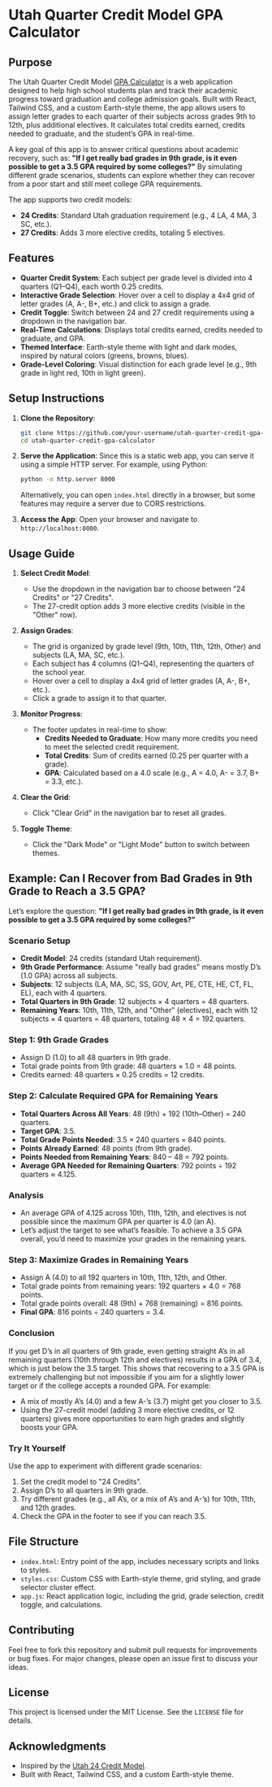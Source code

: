 # Utah Quarter Credit Model GPA Calculator

## Purpose

The Utah Quarter Credit Model [GPA Calculator](https://kappter.github.io/estimateyourgrade/#) is a web application designed to help high school students plan and track their academic progress toward graduation and college admission goals. Built with React, Tailwind CSS, and a custom Earth-style theme, the app allows users to assign letter grades to each quarter of their subjects across grades 9th to 12th, plus additional electives. It calculates total credits earned, credits needed to graduate, and the student’s GPA in real-time.

A key goal of this app is to answer critical questions about academic recovery, such as: **"If I get really bad grades in 9th grade, is it even possible to get a 3.5 GPA required by some colleges?"** By simulating different grade scenarios, students can explore whether they can recover from a poor start and still meet college GPA requirements.

The app supports two credit models:
- **24 Credits**: Standard Utah graduation requirement (e.g., 4 LA, 4 MA, 3 SC, etc.).
- **27 Credits**: Adds 3 more elective credits, totaling 5 electives.

## Features

- **Quarter Credit System**: Each subject per grade level is divided into 4 quarters (Q1–Q4), each worth 0.25 credits.
- **Interactive Grade Selection**: Hover over a cell to display a 4x4 grid of letter grades (A, A-, B+, etc.) and click to assign a grade.
- **Credit Toggle**: Switch between 24 and 27 credit requirements using a dropdown in the navigation bar.
- **Real-Time Calculations**: Displays total credits earned, credits needed to graduate, and GPA.
- **Themed Interface**: Earth-style theme with light and dark modes, inspired by natural colors (greens, browns, blues).
- **Grade-Level Coloring**: Visual distinction for each grade level (e.g., 9th grade in light red, 10th in light green).

## Setup Instructions

1. **Clone the Repository**:
   ```bash
   git clone https://github.com/your-username/utah-quarter-credit-gpa-calculator.git
   cd utah-quarter-credit-gpa-calculator
   ```

2. **Serve the Application**:
   Since this is a static web app, you can serve it using a simple HTTP server. For example, using Python:
   ```bash
   python -m http.server 8000
   ```
   Alternatively, you can open `index.html` directly in a browser, but some features may require a server due to CORS restrictions.

3. **Access the App**:
   Open your browser and navigate to `http://localhost:8000`.

## Usage Guide

1. **Select Credit Model**:
   - Use the dropdown in the navigation bar to choose between "24 Credits" or "27 Credits".
   - The 27-credit option adds 3 more elective credits (visible in the "Other" row).

2. **Assign Grades**:
   - The grid is organized by grade level (9th, 10th, 11th, 12th, Other) and subjects (LA, MA, SC, etc.).
   - Each subject has 4 columns (Q1–Q4), representing the quarters of the school year.
   - Hover over a cell to display a 4x4 grid of letter grades (A, A-, B+, etc.).
   - Click a grade to assign it to that quarter.

3. **Monitor Progress**:
   - The footer updates in real-time to show:
     - **Credits Needed to Graduate**: How many more credits you need to meet the selected credit requirement.
     - **Total Credits**: Sum of credits earned (0.25 per quarter with a grade).
     - **GPA**: Calculated based on a 4.0 scale (e.g., A = 4.0, A- = 3.7, B+ = 3.3, etc.).

4. **Clear the Grid**:
   - Click "Clear Grid" in the navigation bar to reset all grades.

5. **Toggle Theme**:
   - Click the "Dark Mode" or "Light Mode" button to switch between themes.

## Example: Can I Recover from Bad Grades in 9th Grade to Reach a 3.5 GPA?

Let’s explore the question: **"If I get really bad grades in 9th grade, is it even possible to get a 3.5 GPA required by some colleges?"**

### Scenario Setup
- **Credit Model**: 24 credits (standard Utah requirement).
- **9th Grade Performance**: Assume "really bad grades" means mostly D’s (1.0 GPA) across all subjects.
- **Subjects**: 12 subjects (LA, MA, SC, SS, GOV, Art, PE, CTE, HE, CT, FL, EL), each with 4 quarters.
- **Total Quarters in 9th Grade**: 12 subjects × 4 quarters = 48 quarters.
- **Remaining Years**: 10th, 11th, 12th, and "Other" (electives), each with 12 subjects × 4 quarters = 48 quarters, totaling 48 × 4 = 192 quarters.

### Step 1: 9th Grade Grades
- Assign D (1.0) to all 48 quarters in 9th grade.
- Total grade points from 9th grade: 48 quarters × 1.0 = 48 points.
- Credits earned: 48 quarters × 0.25 credits = 12 credits.

### Step 2: Calculate Required GPA for Remaining Years
- **Total Quarters Across All Years**: 48 (9th) + 192 (10th–Other) = 240 quarters.
- **Target GPA**: 3.5.
- **Total Grade Points Needed**: 3.5 × 240 quarters = 840 points.
- **Points Already Earned**: 48 points (from 9th grade).
- **Points Needed from Remaining Years**: 840 – 48 = 792 points.
- **Average GPA Needed for Remaining Quarters**: 792 points ÷ 192 quarters ≈ 4.125.

### Analysis
- An average GPA of 4.125 across 10th, 11th, 12th, and electives is not possible since the maximum GPA per quarter is 4.0 (an A).
- Let’s adjust the target to see what’s feasible. To achieve a 3.5 GPA overall, you’d need to maximize your grades in the remaining years.

### Step 3: Maximize Grades in Remaining Years
- Assign A (4.0) to all 192 quarters in 10th, 11th, 12th, and Other.
- Total grade points from remaining years: 192 quarters × 4.0 = 768 points.
- Total grade points overall: 48 (9th) + 768 (remaining) = 816 points.
- **Final GPA**: 816 points ÷ 240 quarters = 3.4.

### Conclusion
If you get D’s in all quarters of 9th grade, even getting straight A’s in all remaining quarters (10th through 12th and electives) results in a GPA of 3.4, which is just below the 3.5 target. This shows that recovering to a 3.5 GPA is extremely challenging but not impossible if you aim for a slightly lower target or if the college accepts a rounded GPA. For example:
- A mix of mostly A’s (4.0) and a few A-’s (3.7) might get you closer to 3.5.
- Using the 27-credit model (adding 3 more elective credits, or 12 quarters) gives more opportunities to earn high grades and slightly boosts your GPA.

### Try It Yourself
Use the app to experiment with different grade scenarios:
1. Set the credit model to "24 Credits".
2. Assign D’s to all quarters in 9th grade.
3. Try different grades (e.g., all A’s, or a mix of A’s and A-’s) for 10th, 11th, and 12th grades.
4. Check the GPA in the footer to see if you can reach 3.5.

## File Structure

- `index.html`: Entry point of the app, includes necessary scripts and links to styles.
- `styles.css`: Custom CSS with Earth-style theme, grid styling, and grade selector cluster effect.
- `app.js`: React application logic, including the grid, grade selection, credit toggle, and calculations.

## Contributing

Feel free to fork this repository and submit pull requests for improvements or bug fixes. For major changes, please open an issue first to discuss your ideas.

## License

This project is licensed under the MIT License. See the `LICENSE` file for details.

## Acknowledgments

- Inspired by the [Utah 24 Credit Model](https://kappter.github.io/MrK/Test/mind/web_gpa_24/GPA_Web_02.pde).
- Built with React, Tailwind CSS, and a custom Earth-style theme.
